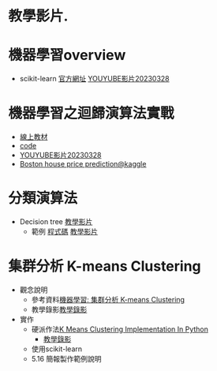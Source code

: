 # 教學影片.
# 機器學習overview
- scikit-learn [官方網址](https://scikit-learn.org/stable/)  [YOUYUBE影片20230328](https://youtu.be/OVA9zz-H8nE)

# 機器學習之迴歸演算法實戰 
  - [線上教材](../../ML/regression.md) 
  - [code](../../教科書程式範例/ch04) 
  - [YOUYUBE影片20230328](https://youtu.be/UIYePSoGHTI)
  - [Boston house price prediction@kaggle](https://www.kaggle.com/code/shreayan98c/boston-house-price-prediction)
# 分類演算法
- Decision tree [教學影片](https://youtu.be/xY2BHb6-9PM)
  - 範例 [程式碼](./PhishingDetectorDecisionTree.md)  [教學影片](https://youtu.be/ZWqFjN1wzWQ)

# 集群分析 K-means Clustering
- 觀念說明
  - 參考資料[機器學習: 集群分析 K-means Clustering](https://chih-sheng-huang821.medium.com/%E6%A9%9F%E5%99%A8%E5%AD%B8%E7%BF%92-%E9%9B%86%E7%BE%A4%E5%88%86%E6%9E%90-k-means-clustering-e608a7fe1b43)
  - 教學錄影[教學錄影](https://youtu.be/D6NGIg5SBxE)
- 實作
  - 硬派作法[K Means Clustering Implementation In Python](https://github.com/tugrulhkarabulut/K-Means-Clustering) 
    - [教學錄影](https://youtu.be/HOQRT4djXxI) 
  - 使用scikit-learn
  - 5.16 簡報製作範例說明 
